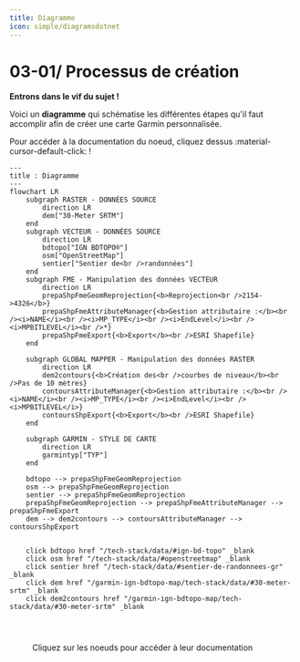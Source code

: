 ```yaml
---
title: Diagramme
icon: simple/diagramsdotnet
---
```


# **03-01/ Processus de création**

**Entrons dans le vif du sujet !** 

Voici un **diagramme** qui schématise les différentes étapes qu'il faut accomplir afin de créer une carte Garmin personnalisée.

Pour accéder à la documentation du noeud, cliquez dessus :material-cursor-default-click: !

```mermaid
---
title : Diagramme
---
flowchart LR
    subgraph RASTER - DONNÉES SOURCE
        direction LR
        dem["30-Meter SRTM"]
    end
    subgraph VECTEUR - DONNÉES SOURCE
        direction LR
        bdtopo["IGN BDTOPO®"]
        osm["OpenStreetMap"]
        sentier["Sentier de<br />randonnées"]
    end
    subgraph FME - Manipulation des données VECTEUR
        direction LR
        prepaShpFmeGeomReprojection{<b>Reprojection<br />2154->4326</b>}
        prepaShpFmeAttributeManager{<b>Gestion attributaire :</b><br /><i>NAME</i><br /><i>MP_TYPE</i><br /><i>EndLevel</i><br /><i>MPBITLEVEL</i><br />*}
        prepaShpFmeExport{<b>Export</b><br />ESRI Shapefile}
    end

    subgraph GLOBAL MAPPER - Manipulation des données RASTER
        direction LR
        dem2contours{<b>Création des<br />courbes de niveau</b><br />Pas de 10 mètres}
        contoursAttributeManager{<b>Gestion attributaire :</b><br /><i>NAME</i><br /><i>MP_TYPE</i><br /><i>EndLevel</i><br /><i>MPBITLEVEL</i>}
        contoursShpExport{<b>Export</b><br />ESRI Shapefile}
    end

    subgraph GARMIN - STYLE DE CARTE
        direction LR
        garmintyp["TYP"]
    end

    bdtopo --> prepaShpFmeGeomReprojection
    osm --> prepaShpFmeGeomReprojection
    sentier --> prepaShpFmeGeomReprojection
    prepaShpFmeGeomReprojection --> prepaShpFmeAttributeManager --> prepaShpFmeExport
    dem --> dem2contours --> contoursAttributeManager --> contoursShpExport


    click bdtopo href "/tech-stack/data/#ign-bd-topo" _blank
    click osm href "/tech-stack/data/#openstreetmap" _blank
    click sentier href "/tech-stack/data/#sentier-de-randonnees-gr" _blank
    click dem href "/garmin-ign-bdtopo-map/tech-stack/data/#30-meter-srtm" _blank
    click dem2contours href "/garmin-ign-bdtopo-map/tech-stack/data/#30-meter-srtm" _blank
    

    
```

<figure markdown>
  <figcaption>Cliquez sur les noeuds pour accéder à leur documentation</figcaption>
</figure>

[comment]: <> (http://mermaid.js.org/syntax/flowchart.html)